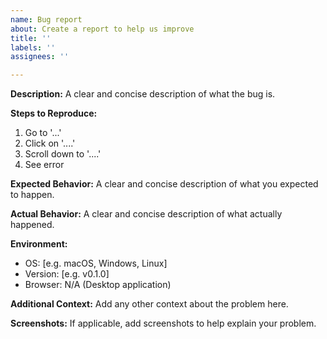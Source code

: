 ```yaml
---
name: Bug report
about: Create a report to help us improve
title: ''
labels: ''
assignees: ''

---
```


**Description:**
A clear and concise description of what the bug is.

**Steps to Reproduce:**
1. Go to '...'
2. Click on '....'
3. Scroll down to '....'
4. See error

**Expected Behavior:**
A clear and concise description of what you expected to happen.

**Actual Behavior:**
A clear and concise description of what actually happened.

**Environment:**
- OS: [e.g. macOS, Windows, Linux]
- Version: [e.g. v0.1.0]
- Browser: N/A (Desktop application)

**Additional Context:**
Add any other context about the problem here.

**Screenshots:**
If applicable, add screenshots to help explain your problem.
